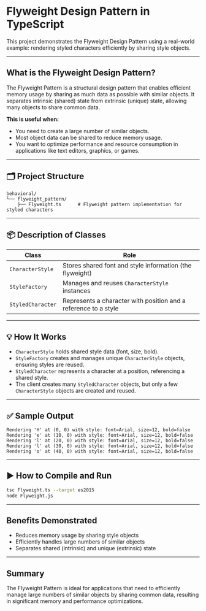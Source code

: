# Flyweight Design Pattern in TypeScript

This project demonstrates the Flyweight Design Pattern using a real-world example: rendering styled characters efficiently by sharing style objects.

---

## What is the Flyweight Design Pattern?

The Flyweight Pattern is a structural design pattern that enables efficient memory usage by sharing as much data as possible with similar objects. It separates intrinsic (shared) state from extrinsic (unique) state, allowing many objects to share common data.

**This is useful when:**
- You need to create a large number of similar objects.
- Most object data can be shared to reduce memory usage.
- You want to optimize performance and resource consumption in applications like text editors, graphics, or games.

---

## 🗂️ Project Structure

```
behavioral/
└── flyweight_pattern/
    ├── Flyweight.ts      # Flyweight pattern implementation for styled characters
```

---

## 📦 Description of Classes

| Class             | Role                                                                 |
|-------------------|----------------------------------------------------------------------|
| `CharacterStyle`  | Stores shared font and style information (the flyweight)             |
| `StyleFactory`    | Manages and reuses `CharacterStyle` instances                        |
| `StyledCharacter` | Represents a character with position and a reference to a style      |

---

## 💡 How It Works

- `CharacterStyle` holds shared style data (font, size, bold).
- `StyleFactory` creates and manages unique `CharacterStyle` objects, ensuring styles are reused.
- `StyledCharacter` represents a character at a position, referencing a shared style.
- The client creates many `StyledCharacter` objects, but only a few `CharacterStyle` objects are created and reused.

---

## ✅ Sample Output

```
Rendering 'H' at (0, 0) with style: font=Arial, size=12, bold=false
Rendering 'e' at (10, 0) with style: font=Arial, size=12, bold=false
Rendering 'l' at (20, 0) with style: font=Arial, size=12, bold=false
Rendering 'l' at (30, 0) with style: font=Arial, size=12, bold=false
Rendering 'o' at (40, 0) with style: font=Arial, size=12, bold=false
```

---

## ▶️ How to Compile and Run

```sh
tsc Flyweight.ts --target es2015
node Flyweight.js
```

---

## Benefits Demonstrated

- Reduces memory usage by sharing style objects
- Efficiently handles large numbers of similar objects
- Separates shared (intrinsic) and unique (extrinsic) state

---

## Summary

The Flyweight Pattern is ideal for applications that need to efficiently manage large numbers of similar objects by sharing common data, resulting in significant memory and performance optimizations.